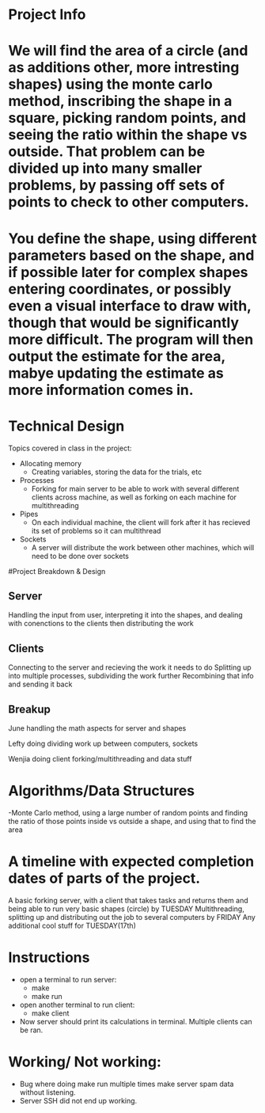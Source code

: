 # Project Info

# We will find the area of a circle (and as additions other, more intresting shapes) using the monte carlo method, inscribing the shape in a square, picking random points, and seeing the ratio within the shape vs outside. That problem can be divided up into many smaller problems, by passing off sets of points to check to other computers.

# You define the shape, using different parameters based on the shape, and if possible later for complex shapes entering coordinates, or possibly even a visual interface to draw with, though that would be significantly more difficult. The program will then output the estimate for the area, mabye updating the estimate as more information comes in.

# Technical Design

Topics covered in class in the project:
- Allocating memory
  - Creating variables, storing the data for the trials, etc
- Processes
  - Forking for main server to be able to work with several different clients across machine, as well as forking on each machine for multithreading
- Pipes
  - On each individual machine, the client will fork after it has recieved its set of problems so it can multithread
- Sockets
  - A server will distribute the work between other machines, which will need to be done over sockets

#Project Breakdown & Design

## Server
Handling the input from user, interpreting it into the shapes, and dealing with conenctions to the clients then distributing the work

## Clients
Connecting to the server and recieving the work it needs to do
Splitting up into multiple processes, subdividing the work further
Recombining that info and sending it back

## Breakup
June handling the math aspects for server and shapes

Lefty doing dividing work up between computers, sockets

Wenjia doing client forking/multithreading and data stuff


# Algorithms/Data Structures

-Monte Carlo method, using a large number of random points and finding the ratio of those points inside vs outside a shape, and using that to find the area

# A timeline with expected completion dates of parts of the project.

A basic forking server, with a client that takes tasks and returns them and being able to run very basic shapes (circle) by TUESDAY
Multithreading, splitting up and distributing out the job to several computers by FRIDAY
Any additional cool stuff for TUESDAY(17th)

# Instructions
- open a terminal to run server:
  - make 
  - make run
- open another terminal to run client:
  - make client
- Now server should print its calculations in terminal. Multiple clients can be ran.

# Working/ Not working:
- Bug where doing make run multiple times make server spam data without listening.
- Server SSH did not end up working.
